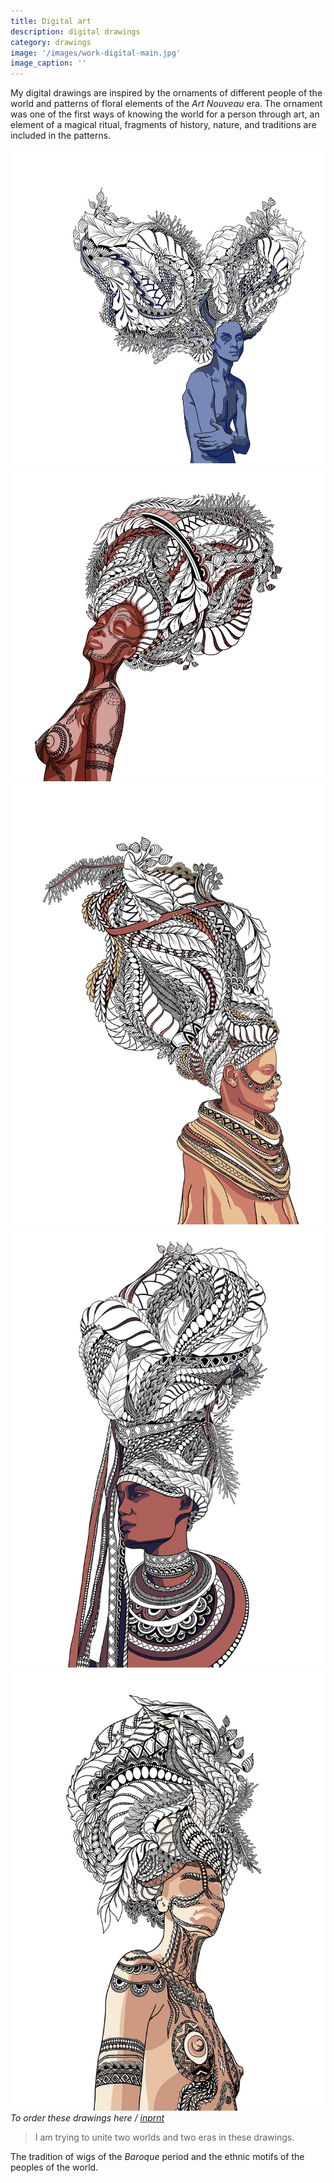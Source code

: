 ```yaml
---
title: Digital art
description: digital drawings
category: drawings
image: '/images/work-digital-main.jpg'
image_caption: ''
---
```


My digital drawings are inspired by the ornaments of different people of the world and patterns of floral elements of the _Art Nouveau_ era. The ornament was one of the first ways of knowing the world for a person through art, an element of a magical ritual, fragments of history, nature, and traditions are included in the patterns.

<div class="gallery-box">
  <div class="gallery">
    <img src="/images/work-digital-4.JPG" loading="lazy" alt="blue demon">
    <img src="/images/work-digital-5.jpg" loading="lazy" alt="dreaming woman">
  </div>
</div>


<div class="gallery-box">
  <div class="gallery">
    <img src="/images/work-digital-1.jpg" loading="lazy" alt="warior woman">
    <img src="/images/work-digital-2.jpg" loading="lazy" alt="independent woman">
    <img src="/images/work-digital-3.jpg" loading="lazy" alt="brave woman">
  </div>
  <em>To order these drawings here / <a href="https://www.inprnt.com/gallery/oxketova/" target="_blank">inprnt</a></em>
</div>

>I am trying to unite two worlds and two eras in these drawings.

The tradition of wigs of the _Baroque_ period and the ethnic motifs of the peoples of the world.
